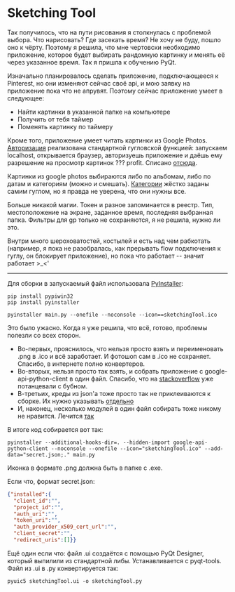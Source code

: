 # Sketching Tool

Так получилось, что на пути рисования я столкнулась с проблемой выбора. Что нарисовать? Где засекать время? Не хочу не буду, пошло оно к чёрту.
Поэтому я решила, что мне чертовски необходимо приложение, которое будет выбирать рандомную картинку и менять её через указанное время.
Так я пришла к обучению PyQt.

Изначально планировалось сделать приложение, подключающееся к Pinterest, но они изменяют сейчас своё api, и мою заявку на приложение пока что не апрувят.
Поэтому сейчас приложение умеет в следующее:
* Найти картинки в указанной папке на компьютере
* Получить от тебя таймер
* Поменять картинку по таймеру

Кроме того, приложение умеет читать картинки из Google Photos. [Авторизация](https://developers.google.com/identity/protocols/oauth2/native-app) реализована стандартной гугловской функцией: запускаем localhost, открывается браузер, авторизуешь приложение и даёшь ему разрешение на просмотр картинок ??? profit. Списано [отсюда](https://github.com/ido-ran/google-photos-api-python-quickstart/blob/master/quickstart.py).

Картинки из google photos выбираются либо по альбомам, либо по датам и категориям (можно и смешать). [Категории](https://developers.google.com/photos/library/guides/apply-filters#content-categories) жёстко заданы самим гуглом, но я правда не уверена, что они нужны все.

Больше никакой магии. Токен и разное запоминается в реестр. Тип, местоположение на экране, заданное время, последняя выбранная папка. Фильтры для gp только не сохраняются, я не решила, нужно ли это.

Внутри много шероховатостей, костылей и есть над чем рабкотать (например, я пока не разобралась, как прерывать flow подключения к гуглу, он блокирует приложение), но пока что работает -- значит работает >_<'

-----

Для сборки в запускаемый файл использовала [PyInstaller](https://habr.com/ru/post/325626/):
```
pip install pypiwin32
pip install pyinstaller

pyinstaller main.py --onefile --noconsole --icon==sketchingTool.ico
```
Это было ужасно. Когда я уже решила, что всё, готово, проблемы полезли со всех сторон.
- Во-первых, прояснилось, что нельзя просто взять и переименовать .png в .ico и всё заработает. И фотошоп сам в .ico не сохраняет. Спасибо, в интернете полно конвертеров.
- Во-вторых, нельзя просто так взять, и собрать приложение с google-api-python-client в один файл. Спасибо, что на [stackoverflow](https://stackoverflow.com/questions/29518495/pyinstaller-single-exe-of-program-which-uses-google-api-client-lib) уже потанцевали с бубном.
- В-третьих, креды из json'а тоже просто так не приклеиваются к сборке. Их нужно указывать [отдельно](https://stackoverflow.com/questions/57122622/how-to-include-json-in-executable-file-by-pyinstaller?noredirect=1&lq=1)
- И, наконец, несколько модулей в один файл собирать тоже никому не нравится. Лечится [так](https://stackoverflow.com/questions/47350078/importing-external-module-in-single-file-exe-created-with-pyinstaller)

В итоге код собирается вот так:
```
pyinstaller --additional-hooks-dir=. --hidden-import google-api-python-client --noconsole --onefile --icon="sketchingTool.ico" --add-data="secret.json;." main.py
```
Иконка в формате .png должна быть в папке с .exe.

Если что, формат secret.json:
```json
{"installed":{
  "client_id":"",
  "project_id":"",
  "auth_uri":"",
  "token_uri":"",
  "auth_provider_x509_cert_url":"",
  "client_secret":"",
  "redirect_uris":[]}}
  ```
Ещё один если что: файл .ui создаётся с помощью PyQt Designer, который выпилили из стандартной либы. Устанавливается с pyqt-tools.
Файл из .ui в .py конвертируется так:

```
pyuic5 sketchingTool.ui -o sketchingTool.py
```